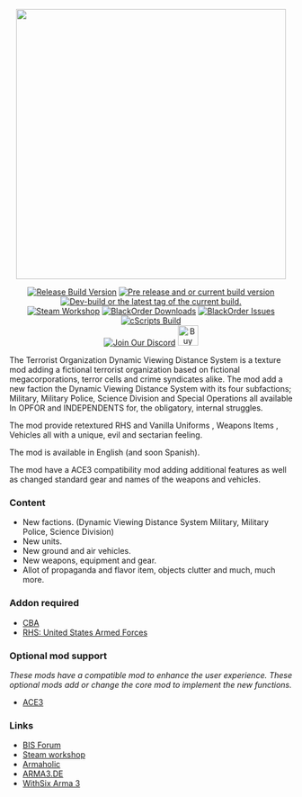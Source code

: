 <p align="center"><img src="https://raw.githubusercontent.com/BlackOrderMod/BlackOrder/master/Extra/logo01.png" width="480"></p>
<p align="center">
<a href="https://github.com/BlackOrderMod/BlackOrder/releases/latest"><img src="https://img.shields.io/github/release/BlackOrderMod/BlackOrder.svg?style=for-the-badge&label=Release%20Build" alt="Release Build Version"></a>
 <a href="https://github.com/BlackOrderMod/BlackOrder/releases/"><img src="https://img.shields.io/github/release/BlackOrderMod/BlackOrder/all.svg?style=for-the-badge&label=Pre-release" alt="Pre release and or current build version"></a>
 <a href="https://github.com/BlackOrderMod/BlackOrder/tags"><img src="https://img.shields.io/github/tag/BlackOrderMod/BlackOrder.svg?style=for-the-badge&colorB=df2d00&label=Latest%20Tag" alt="Dev-build or the latest tag of the current build."></a><br>
<a href="https://steamcommunity.com/workshop/filedetails/?id=654170014"><img src="https://img.shields.io/endpoint.svg?url=https%3A%2F%2Fshieldsio-steam-workshop.jross.me%2F654170014&style=for-the-badge" alt="Steam Workshop"></a>
 <a href="https://github.com/BlackOrderMod/BlackOrder/releases/latest"><img src="https://img.shields.io/github/downloads/BlackOrderMod/BlackOrder/total.svg?style=for-the-badge&label=Downloads" alt="BlackOrder Downloads"></a>
 <a href="https://github.com/BlackOrderMod/BlackOrder/issues"><img src="https://img.shields.io/github/issues-raw/BlackOrderMod/BlackOrder.svg?style=for-the-badge&label=Issues" alt="BlackOrder Issues"></a>
 <a href="https://github.com/BlackOrderMod/BlackOrder/actions?query=workflow%3AArma">
<img src="https://img.shields.io/github/workflow/status/BlackOrderMod/BlackOrder/Arma/master?logo=GitHub&style=for-the-badge" alt="cScripts Build">
</a><br>
 <a href="https://discord.gg/RNYptZZeZ4"><img src="https://img.shields.io/badge/Discord-Join-blue.svg?logo=Discord&style=for-the-badge" alt="Join Our Discord"></a>
 <a href='https://ko-fi.com/I2I01RWL4' target='_blank'><img height='29' style='border:0px;height:36px;' src='https://cdn.ko-fi.com/cdn/kofi5.png?v=2' border='0' alt='Buy Me a Coffee at ko-fi.com' /></a>
</p>

The Terrorist Organization Dynamic Viewing Distance System is a texture mod adding a fictional terrorist organization based on fictional megacorporations, terror cells and crime syndicates alike. The mod add a new faction the Dynamic Viewing Distance System with its four subfactions; Military, Military Police, Science Division and Special Operations all available In OPFOR and INDEPENDENTS for, the obligatory, internal struggles. 

The mod provide retextured RHS and Vanilla Uniforms , Weapons Items , Vehicles all with a unique, evil and sectarian feeling.

The mod is available in English (and soon Spanish). 

The mod have a ACE3 compatibility mod adding additional features as well as changed standard gear and names of the weapons and vehicles.

### Content
* New factions. (Dynamic Viewing Distance System Military, Military Police, Science Division)
* New units.
* New ground and air vehicles.
* New weapons, equipment and gear.
* Allot of propaganda and flavor item, objects clutter and much, much more.

### Addon required
* [CBA](https://github.com/CBATeam/CBA_A3/)
* [RHS: United States Armed Forces](http://www.rhsmods.org/)

### Optional mod support
 *These mods have a compatible mod to enhance the user experience. These optional mods add or change the core mod to implement the new functions.*
* [ACE3](https://ace3mod.com)

### Links
* [BIS Forum](https://forums.bistudio.com/topic/189427-terrorist-organization-black-order-v200/?p=3000786)
* [Steam workshop](http://steamcommunity.com/sharedfiles/filedetails/?id=654170014)
* [Armaholic](http://www.armaholic.com/page.php?id=30689)
* [ARMA3.DE](http://arma3.de/include.php?path=download&contentid=4366)
* [WithSix Arma 3](http://play.withsix.com/arma-3/mods/TcEQ7bnPv0Oa0W4ZYsCX6w/Terrorist-Organization-Black-Order)

